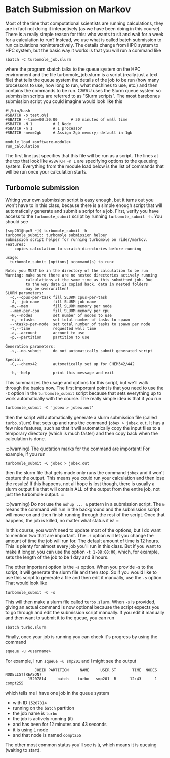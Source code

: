 # Batch Submission on Markov

Most of the time that computational scientists are running calculations,
they are in fact not doing it interactively (as we have been doing in
this course). There is a really simple reason for this: who wants to sit
and wait for a week for a calculation to run? Instead, we use what is
called batch submission to run calculations noninteractively. The
details change from HPC system to HPC system, but the basic way it works
is that you will run a command like

    sbatch -C turbomole_job.slurm

where the program sbatch talks to the queue system on the HPC
environment and the file turbomole_job.slurm is a script (really just a
text file) that tells the queue system the details of the job to be run
(how many processors to use, how long to run, what machines to use,
etc.) and then contains the commands to be run. CWRU uses the Slurm
queue system so submission scripts are referred to as \"Slurm scripts\".
The most barebones submission script you could imagine would look like
this

    #!/bin/bash
    #SBATCH -o test.o%j
    #SBATCH --time=00:30:00      # 30 minutes of wall time
    #SBATCH -N 1         # 1 Node
    #SBATCH -n 1         # 1 processor
    #SBATCH -mem=2gb     # Assign 2gb memory; default in 1gb

    module load <software-module>
    run_calculation

The first line just specifies that this file will be run as a script.
The lines at the top that look like `#SBATCH -n 1` are specifying
options to the queueing system. Everything from the module load below is
the list of commands that will be run once your calculation starts.

## Turbomole submission

Writing your own submission script is easy enough, but it turns out you
won\'t have to in this class, because there is a simple enough script
that will automatically generate and submit a script for a job. First,
verify you have access to the `turbomole_submit` script by running
`turbomole_submit -h`. You should see

    [smp201@hpc5 ~]$ turbomole_submit -h
    turbomole_submit: turbomole submission helper
    Submission script helper for running turbomole on rider/markov.
    Features:
      - copies calculation to scratch directories before running

    usage:
      turbomole_submit [options] <command(s) to run>

    Note: you MUST be in the directory of the calculation to be run
    Warning: make sure there are no nested directories actively running
             calculations at the same time as this submitted job. Due
             to the way data is copied back, data in nested folders
             may be overwritten!
    SLURM parameters:
      -c,--cpus-per-task fill SLURM cpus-per-task
      -J,--job-name      fill SLURM job name
      -m,--mem           fill SLURM memory per node
      --mem-per-cpu      fill SLURM memory per cpu
      -N,--nodes         set number of nodes to use
      -n,--ntasks        set total number of tasks to spawn
      --ntasks-per-node  set total number of tasks to spawn per node
      -t,--time          requested wall time
      -a,--account       account to use
      -p,--partition     partition to use

    Generation parameters:
      -s,--no-submit     do not automatically submit generated script

    Special:
      -C,--chemx42       automatically set up for CHEM342/442

      -h,--help          print this message and exit

This summarizes the usage and options for this script, but we'll walk
through the basics now. The first important point is that you need to
use the `-C` option in the `turbomole_submit` script because that
sets everything up to work automatically with the course.
The really simple idea is that if you run

    turbomole_submit -C 'jobex > jobex.out'

then the script will automatically generate a slurm submission file
(called `turbo.slurm`) that sets up and runs the command
`jobex > jobex.out`. It has a few nice features, such as that it will
automatically copy the input files to a temporary directory (which is
much faster) and then copy back when the calculation is done.

:::{warning}
The quotation marks for the command are important! For example,
if you run

    turbomole_submit -C jobex > jobex.out

then the slurm file that gets made only runs the command `jobex` and it
won't capture the output. This means you could run your calculation and
then lose the results! If this happens, not all hope is lost though,
there is usually a slurm output file that will contain ALL of the output
from the entire job, not just the turbomole output.
:::

:::{warning}
Do not use the `nohup ... &` pattern in a submission script.
The `&` means the command will run in the background and the submission
script will move on and then finish running through the rest of the
script. Once that happens, the job is killed, no matter what status it
is!
:::

In this course, you won\'t need to update most of the options, but I do
want to mention two that are important. The `-t` option will let you
change the amount of time the job will run for. The default amount of
time is 12 hours. This is plenty for almost every job you\'ll run in
this class. But if you want to make it longer, you can use the option
`-t 1-08:00:00`, which, for example, sets the length of the job to be 1
day and 8 hours.

The other important option is the `-s` option. When you provide -s to
the script, it will generate the slurm file and then stop. So if you
would like to use this script to generate a file and then edit it
manually, use the `-s` option. That would look like

    turbomole_submit -C -s

This will then make a slurm file called `turbo.slurm`. When `-s` is
provided, giving an actual command is now optional because the script
expects you to go through and edit the submission script manually. If
you edit it manually and then want to submit it to the queue, you can
run

    sbatch turbo.slurm

Finally, once your job is running you can check it\'s progress by using
the command

    squeue -u <username>

For example, I run `squeue -u smp201` and I might see the output

                 JOBID PARTITION     NAME     USER ST       TIME  NODES NODELIST(REASON)
              15207814     batch    turbo   smp201  R      12:43      1 compt255

which tells me I have one job in the queue system

-   with ID `15207814`
-   running on the `batch` partition
-   the job name is `turbo`
-   the job is actively running (`R`)
-   and has been for 12 minutes and 43 seconds
-   it is using `1` node
-   and that node is named `compt255`

The other most common status you'll see is `Q`, which means it is
queuing (waiting to start).
